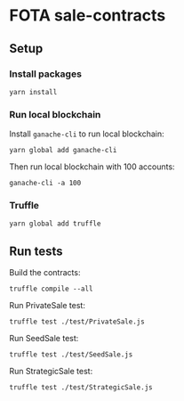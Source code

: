 # FOTA sale-contracts

## Setup

### Install packages

```
yarn install
```

### Run local blockchain
Install `ganache-cli` to run local blockchain:
```
yarn global add ganache-cli
```

Then run local blockchain with 100 accounts:

```
ganache-cli -a 100
```

### Truffle

```
yarn global add truffle
```

## Run tests

Build the contracts:

```
truffle compile --all
```

Run PrivateSale test:
```
truffle test ./test/PrivateSale.js
```

Run SeedSale test:
```
truffle test ./test/SeedSale.js
```

Run StrategicSale test:
```
truffle test ./test/StrategicSale.js
```
